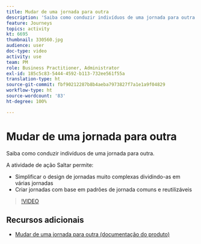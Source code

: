 ```yaml
---
title: Mudar de uma jornada para outra
description: 'Saiba como conduzir indivíduos de uma jornada para outra. '
feature: Journeys
topics: activity
kt: 6695
thumbnail: 330560.jpg
audience: user
doc-type: video
activity: use
team: PM
role: Business Practitioner, Administrator
exl-id: 185c5c83-5444-4592-b113-732ee561f55a
translation-type: ht
source-git-commit: fbf90212287b8b4aeba7973827f7a1e1a9f04829
workflow-type: ht
source-wordcount: '83'
ht-degree: 100%

---
```


# Mudar de uma jornada para outra

Saiba como conduzir indivíduos de uma jornada para outra.

A atividade de ação Saltar permite:

* Simplificar o design de jornadas muito complexas dividindo-as em várias jornadas
* Criar jornadas com base em padrões de jornada comuns e reutilizáveis

>[!VIDEO](https://video.tv.adobe.com/v/330560?quality=12)

## Recursos adicionais

* [Mudar de uma jornada para outra (documentação do produto)](https://experienceleague.adobe.com/docs/journeys/using/building-journeys/about-journey-building/action-activities/jump.html?lang=pt-BR#building-journeys)
